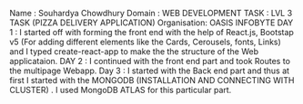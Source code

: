 Name : Souhardya Chowdhury 
Domain : WEB DEVELOPMENT 
TASK : LVL 3 TASK (PIZZA DELIVERY APPLICATION)
Organisation: OASIS INFOBYTE 
DAY 1 : I started off with forming the front end with the help of React.js, Bootstap v5 (For adding different elements like the Cards, Cerousels, fonts, Links)
and I typed create-react-app to make the the structure of the Web applicataion.
DAY 2 : I continued with the front end part and took Routes to the multipage Webapp.
Day 3 : I started with the Back end part and thus at first I started with the MONGODB (INSTALLATION AND CONNECTING WITH CLUSTER) . I used MongoDB ATLAS for this particular part.
